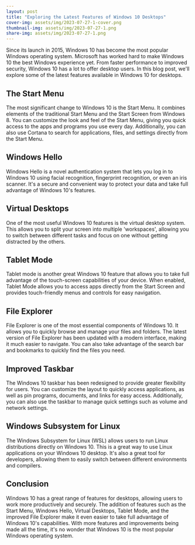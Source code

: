 ```yaml
---
layout: post
title: "Exploring the Latest Features of Windows 10 Desktops"
cover-img: assets/img/2023-07-27-1-cover.png
thumbnail-img: assets/img/2023-07-27-1.png
share-img: assets/img/2023-07-27-1.png
---
```

Since its launch in 2015, Windows 10 has become the most popular Windows operating system. Microsoft has worked hard to make Windows 10 the best Windows experience yet. From faster performance to improved security, Windows 10 has a lot to offer desktop users. In this blog post, we'll explore some of the latest features available in Windows 10 for desktops.

## The Start Menu
The most significant change to Windows 10 is the Start Menu. It combines elements of the traditional Start Menu and the Start Screen from Windows 8. You can customize the look and feel of the Start Menu, giving you quick access to the apps and programs you use every day. Additionally, you can also use Cortana to search for applications, files, and settings directly from the Start Menu.

## Windows Hello
Windows Hello is a novel authentication system that lets you log in to Windows 10 using facial recognition, fingerprint recognition, or even an iris scanner. It's a secure and convenient way to protect your data and take full advantage of Windows 10's features.

## Virtual Desktops
One of the most useful Windows 10 features is the virtual desktop system. This allows you to split your screen into multiple 'workspaces', allowing you to switch between different tasks and focus on one without getting distracted by the others.

## Tablet Mode
Tablet mode is another great Windows 10 feature that allows you to take full advantage of the touch-screen capabilities of your device. When enabled, Tablet Mode allows you to access apps directly from the Start Screen and provides touch-friendly menus and controls for easy navigation.

## File Explorer
File Explorer is one of the most essential components of Windows 10. It allows you to quickly browse and manage your files and folders. The latest version of File Explorer has been updated with a modern interface, making it much easier to navigate. You can also take advantage of the search bar and bookmarks to quickly find the files you need.

## Improved Taskbar
The Windows 10 taskbar has been redesigned to provide greater flexibility for users. You can customize the layout to quickly access applications, as well as pin programs, documents, and links for easy access. Additionally, you can also use the taskbar to manage quick settings such as volume and network settings.

## Windows Subsystem for Linux
The Windows Subsystem for Linux (WSL) allows users to run Linux distributions directly on Windows 10. This is a great way to use Linux applications on your Windows 10 desktop. It's also a great tool for developers, allowing them to easily switch between different environments and compilers.

## Conclusion
Windows 10 has a great range of features for desktops, allowing users to work more productively and securely. The addition of features such as the Start Menu, Windows Hello, Virtual Desktops, Tablet Mode, and the improved File Explorer make it even easier to take full advantage of Windows 10's capabilities. With more features and improvements being made all the time, it's no wonder that Windows 10 is the most popular Windows operating system.
